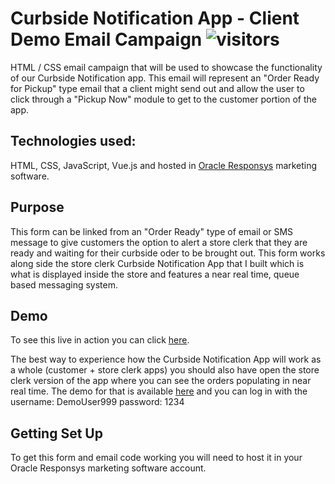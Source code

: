 # Curbside Notification App - Client Demo Email Campaign ![visitors](https://visitor-badge.glitch.me/badge?page_id=dylanlarrivee.curbside-client-demo-email)

HTML / CSS email campaign that will be used to showcase the functionality of our Curbside Notification app. This email will represent an "Order Ready for Pickup" type email that a client might send out and allow the user to click through a "Pickup Now" module to get to the customer portion of the app.

## Technologies used:
HTML, CSS, JavaScript, Vue.js and hosted in [Oracle Responsys](https://www.oracle.com/marketingcloud/products/cross-channel-orchestration/) marketing software.

## Purpose
This form can be linked from an "Order Ready" type of email or SMS message to give customers the option to alert a store clerk that they are ready and waiting for their curbside oder to be brought out. This form works along side the store clerk Curbside Notification App that I built which is what is displayed inside the store and features a near real time, queue based messaging system. 

## Demo
To see this live in action you can click [here](http://omcprtnr003z.rsys2.net/pub/sf/FormLink?_ri_=X0Gzc2X%3DAQpglLjHJlTQGuo3DzfCsdUtSzdcOkXsnghCfK1ezazcSSA9abzgzfLSdvqKzgh5wUzgdzdujq7bc6RVXMtX%3DAQpglLjHJlTQGmtnNMWwYDPXEKHzbSzebejohwbszcPTDCXAOmjzdcwTGlGAzczfwcD2iqhNO13O&_ei_=EqzW-RrLOFvxADxQZZJU9-Dk_NiTtwfV_DOhs-52ba9nxME.&_di_=lom86j2vn63k5pghhl5dg7vt5h7sc6sbe1te6gjb4t2lvdvcan4g).

The best way to experience how the Curbside Notification App will work as a whole (customer + store clerk apps) you should also have open the store clerk version of the app where you can see the orders populating in near real time. The demo for that is available [here](https://curbside-demo.shawscottapps.com/signin) and you can log in with the username: DemoUser999 password: 1234

## Getting Set Up
To get this form and email code working you will need to host it in your Oracle Responsys marketing software account. 